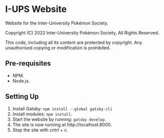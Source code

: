 # I-UPS Website
Website for the Inter-University Pokémon Society.

Copyright (C) 2022 Inter-University Pokémon Society, All Rights Reserved.

This code, including all its content are protected by copyright. Any unauthorised copying or modification is prohibited.

## Pre-requisites
- NPM.
- Node.js.

## Setting Up
1. Install Gatsby: ```npm install --global gatsby-cli```
2. Install modules: ```npm install```.
3. Start the website by running: ```gatsby develop```.
4. The site is now running at http://localhost:8000.
5. Stop the site with cntrl + c.
